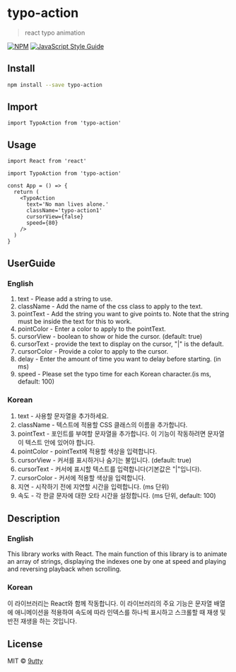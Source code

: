 # typo-action

> react typo animation

[![NPM](https://img.shields.io/npm/v/typo-action.svg)](https://www.npmjs.com/package/typo-action) [![JavaScript Style Guide](https://img.shields.io/badge/code_style-standard-brightgreen.svg)](https://standardjs.com)

## Install

```bash
npm install --save typo-action
```

## Import

```tsx
import TypoAction from 'typo-action'
```

## Usage

```tsx
import React from 'react'

import TypoAction from 'typo-action'

const App = () => {
  return (
    <TypoAction
      text='No man lives alone.'
      className='typo-action1'
      cursorView={false}
      speed={80}
    />
  )
}
```

## UserGuide

### English

1. text - Please add a string to use.
2. className - Add the name of the css class to apply to the text.
3. pointText - Add the string you want to give points to. Note that the string must be inside the text for this to work.
4. pointColor - Enter a color to apply to the pointText.
5. cursorView - boolean to show or hide the cursor. (default: true)
6. cursorText - provide the text to display on the cursor, "|" is the default.
7. cursorColor - Provide a color to apply to the cursor.
8. delay - Enter the amount of time you want to delay before starting. (in ms)
9. speed - Please set the typo time for each Korean character.(is ms, default: 100)

### Korean

1. text - 사용할 문자열을 추가하세요.
2. className - 텍스트에 적용할 CSS 클래스의 이름을 추가합니다.
3. pointText - 포인트를 부여할 문자열을 추가합니다. 이 기능이 작동하려면 문자열이 텍스트 안에 있어야 합니다.
4. pointColor - pointText에 적용할 색상을 입력합니다.
5. cursorView - 커서를 표시하거나 숨기는 불입니다. (default: true)
6. cursorText - 커서에 표시할 텍스트를 입력합니다(기본값은 "|"입니다).
7. cursorColor - 커서에 적용할 색상을 입력합니다.
8. 지연 - 시작하기 전에 지연할 시간을 입력합니다. (ms 단위)
9. 속도 - 각 한글 문자에 대한 오타 시간을 설정합니다. (ms 단위, default: 100)

## Description

### English

This library works with React.
The main function of this library is to animate an array of strings, displaying the indexes one by one at speed and playing and reversing playback when scrolling.

### Korean

이 라이브러리는 React와 함께 작동합니다.
이 라이브러리의 주요 기능은 문자열 배열에 애니메이션을 적용하여 속도에 따라 인덱스를 하나씩 표시하고 스크롤할 때 재생 및 반전 재생을 하는 것입니다.

## License

MIT © [9utty](https://github.com/9utty)
